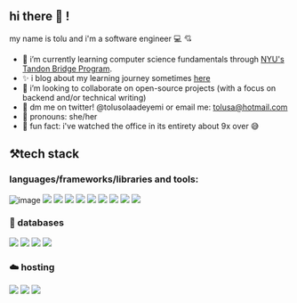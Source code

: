 ## hi there 👋 !
my name is tolu and i'm a software engineer 💻 :cupid:

- 🌱 i’m currently learning computer science fundamentals through [NYU's Tandon Bridge Program](https://engineering.nyu.edu/academics/programs/nyu-tandon-bridge).
- :sparkles: i blog about my learning journey sometimes [here](https://tolusolaadeyemi.hashnode.dev/)
- :space_invader: i’m looking to collaborate on open-source projects (with a focus on backend and/or technical writing)
- 💌 dm me on twitter! @tolusolaadeyemi or email me: tolusa@hotmail.com
- :strawberry: pronouns: she/her
- :mushroom: fun fact: i've watched the office in its entirety about 9x over :sweat_smile:

## :hammer_and_pick:tech stack
### languages/frameworks/libraries and tools:
![image]({https://img.shields.io/badge/JavaScript-323330?style=for-the-badge&logo=javascript&logoColor=F7DF1E})
<img src="{https://img.shields.io/badge/JavaScript-323330?style=for-the-badge&logo=javascript&logoColor=F7DF1E}" />
<img src="{https://img.shields.io/badge/Node.js-339933?style=for-the-badge&logo=nodedotjs&logoColor=white" />
<img src="{https://img.shields.io/badge/Express.js-000000?style=for-the-badge&logo=express&logoColor=white" />
<img src="{https://img.shields.io/badge/React-20232A?style=for-the-badge&logo=react&logoColor=61DAFB" />
<img src="{https://img.shields.io/badge/Python-FFD43B?style=for-the-badge&logo=python&logoColor=blue" />
<img src="{https://img.shields.io/badge/Django-092E20?style=for-the-badge&logo=django&logoColor=green" />
<img src="{https://img.shields.io/badge/C%2B%2B-00599C?style=for-the-badge&logo=c%2B%2B&logoColor=white" />
<img src="{https://img.shields.io/badge/Postman-FF6C37?style=for-the-badge&logo=Postman&logoColor=white" />
<img src="{https://img.shields.io/badge/Docker-2CA5E0?style=for-the-badge&logo=docker&logoColor=white" />

### :floppy_disk: databases
<img src="{https://img.shields.io/badge/MongoDB-4EA94B?style=for-the-badge&logo=mongodb&logoColor=white" />
<img src="{https://img.shields.io/badge/MySQL-005C84?style=for-the-badge&logo=mysql&logoColor=white" />
<img src="{https://img.shields.io/badge/SQLite-07405E?style=for-the-badge&logo=sqlite&logoColor=white" />
<img src="{https://img.shields.io/badge/PostgreSQL-316192?style=for-the-badge&logo=postgresql&logoColor=white" />


### :cloud: hosting
<img src="{https://img.shields.io/badge/Netlify-00C7B7?style=for-the-badge&logo=netlify&logoColor=white" />
<img src="{https://img.shields.io/badge/Heroku-430098?style=for-the-badge&logo=heroku&logoColor=white" />
<img src="{https://img.shields.io/badge/Amazon_AWS-FF9900?style=for-the-badge&logo=amazonaws&logoColor=white" />


